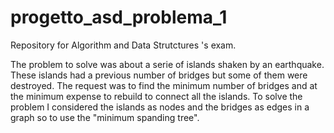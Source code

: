 # progetto_asd_problema_1
Repository for Algorithm and Data Strutctures 's exam.

The problem to solve was about a serie of islands shaken by an earthquake.
These islands had a previous number of bridges but some of them were destroyed.
The request was to find the minimum number of bridges and at the minimum expense to rebuild to connect all the islands.
To solve the problem I considered the islands as nodes and the bridges as edges in a graph so to use the "minimum spanding tree".
